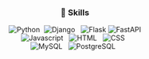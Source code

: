 <div align="center">
  
### :school_satchel: Skills <br>
  
<p>
<img alt="Python" src="https://img.shields.io/badge/Python-3766AB?style=for-the-badge&logo=Python&logoColor=white"/></a>&nbsp 
<img alt="Django" src="https://img.shields.io/badge/Django-092E20?style=for-the-badge&logo=Django&logoColor=white"/></a> &nbsp
<img alt="Flask" src="https://img.shields.io/badge/Flask-000000?style=for-the-badge&logo=Flask&logoColor=white"/></a>
<img alt="FastAPI" src="https://img.shields.io/badge/FastAPI-009485?style=for-the-badge&logo=FastAPI&logoColor=white"/></a>
 <br>
<img alt="Javascript" src="https://img.shields.io/badge/JavaScript-F7DF1E?style=for-the-badge&logo=JavaScript&logoColor=white"/></a> &nbsp
<img alt="HTML" src="https://img.shields.io/badge/HTML5-E34F26?style=for-the-badge&logo=HTML5&logoColor=white"/></a> &nbsp
<img alt="CSS" src="https://img.shields.io/badge/CSS3-1572B6?style=for-the-badge&logo=CSS3&logoColor=white"/></a> &nbsp  <br>
<img alt="MySQL" src="https://img.shields.io/badge/MySQL-4479A1?style=for-the-badge&logo=MySQL&logoColor=white"/></a> &nbsp 
<img alt="PostgreSQL" src="https://img.shields.io/badge/postgresql-4169E1?style=for-the-badge&logo=postgresql&logoColor=white"/></a> &nbsp 
</p>
</div>

<!--
**martinalee94/martinalee94** is a ✨ _special_ ✨ repository because its `README.md` (this file) appears on your GitHub profile.

Here are some ideas to get you started:

- 🔭 I’m currently working on ...
- 
- 👯 I’m looking to collaborate on ...
- 🤔 I’m looking for help with ...
- 💬 Ask me about ...
- 📫 How to reach me: ...
- 😄 Pronouns: ...
- ⚡ Fun fact: ...
-->

